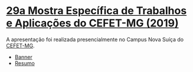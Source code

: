 # [29a Mostra Específica de Trabalhos e Aplicações do CEFET-MG (2019)](https://www.meta2019.cefetmg.br/)

A apresentação foi realizada presencialmente no Campus Nova Suíça do [CEFET-MG](https://www.cefetmg.br/).

* [Banner](./banner.pdf)
* [Resumo](./resumo.pdf)
